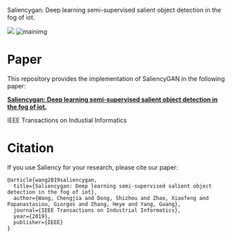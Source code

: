 Saliencygan: Deep learning semi-supervised salient object detection in the fog of iot.

![](https://img.shields.io/badge/license-MIT-blue)
![mainimg](https://github.com/Heye-SYSU/SaliencyGAN/blob/master/fig2.png)

# Paper
This repository provides the implementation of SaliencyGAN in the following paper: 

[**Saliencygan: Deep learning semi-supervised salient object detection in the fog of iot.**](https://ieeexplore.ieee.org/abstract/document/8859383)

IEEE Transactions on Industial Informatics

# Citation
If you use Saliency for your research, please cite our paper:

```
@article{wang2019saliencygan,
  title={Saliencygan: Deep learning semi-supervised salient object detection in the fog of iot},
  author={Wang, Chengjia and Dong, Shizhou and Zhao, Xiaofeng and Papanastasiou, Giorgos and Zhang, Heye and Yang, Guang},
  journal={IEEE Transactions on Industrial Informatics},
  year={2019},
  publisher={IEEE}
}

```
